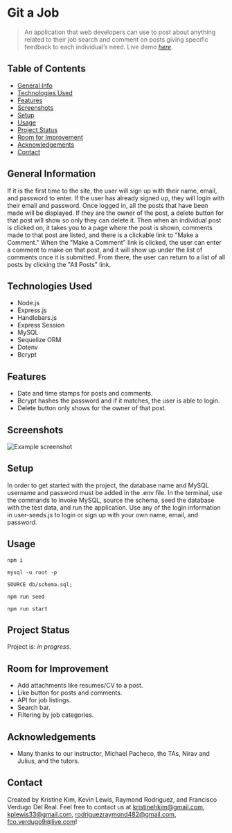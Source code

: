 # Git a Job
> An application that web developers can use to post about anything related to their job search and comment on posts giving specific feedback to each individual’s need.
> Live demo [_here_](https://murmuring-sierra-21351-123e19ae1f23.herokuapp.com/login). <!-- If you have the project hosted somewhere, include the link here. -->

## Table of Contents
* [General Info](#general-information)
* [Technologies Used](#technologies-used)
* [Features](#features)
* [Screenshots](#screenshots)
* [Setup](#setup)
* [Usage](#usage)
* [Project Status](#project-status)
* [Room for Improvement](#room-for-improvement)
* [Acknowledgements](#acknowledgements)
* [Contact](#contact)
<!-- * [License](#license) -->


## General Information
If it is the first time to the site, the user will sign up with their name, email, and password to enter.  If the user has already signed up, they will login with their email and password.  Once logged in, all the posts that have been made will be displayed.  If they are the owner of the post, a delete button for that post will show so only they can delete it.  Then when an individual post is clicked on, it takes you to a page where the post is shown, comments made to that post are listed, and there is a clickable link to "Make a Comment."  When the "Make a Comment" link is clicked, the user can enter a comment to make on that post, and it will show up under the list of comments once it is submitted.  From there, the user can return to a list of all posts by clicking the "All Posts" link.
<!-- You don't have to answer all the questions - just the ones relevant to your project. -->


## Technologies Used
- Node.js
- Express.js
- Handlebars.js
- Express Session
- MySQL
- Sequelize ORM
- Dotenv
- Bcrypt


## Features
- Date and time stamps for posts and comments.
- Bcrypt hashes the password and if it matches, the user is able to login.
- Delete button only shows for the owner of that post.


## Screenshots
![Example screenshot](./img/screenshot.png)
<!-- If you have screenshots you'd like to share, include them here. -->


## Setup
In order to get started with the project, the database name and MySQL username and password must be added in the .env file.  In the terminal, use the commands to invoke MySQL, source the schema, seed the database with the test data, and run the application.  Use any of the login information in user-seeds.js to login or sign up with your own name, email, and password.


## Usage

`npm i`

`mysql -u root -p`

`SOURCE db/schema.sql;`

`npm run seed`

`npm run start` 


## Project Status
Project is: _in progress_.


## Room for Improvement
- Add attachments like resumes/CV to a post.
- Like button for posts and comments.
- API for job listings.
- Search bar.
- Filtering by job categories.


## Acknowledgements
- Many thanks to our instructor, Michael Pacheco, the TAs, Nirav and Julius, and the tutors.


## Contact
Created by Kristine Kim, Kevin Lewis, Raymond Rodriguez, and Francisco Verdugo Del Real.  Feel free to contact us at kristinehkim@gmail.com, kplewis33@gmail.com, rodriguezraymond482@gmail.com, fco.verdugo9@live.com!


<!-- Optional -->
<!-- ## License -->
<!-- This project is open source and available under the [... License](). -->

<!-- You don't have to include all sections - just the one's relevant to your project -->